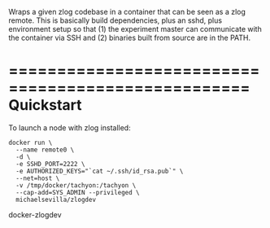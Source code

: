 Wraps a given zlog codebase in a container that can be seen as a zlog remote. This is basically build dependencies, plus an sshd, plus environment setup so that (1) the experiment master can communicate with the container via SSH and (2) binaries built from source are in the PATH.

===================================================
Quickstart
===================================================

To launch a node with zlog installed:

    docker run \
      --name remote0 \
      -d \
      -e SSHD_PORT=2222 \
      -e AUTHORIZED_KEYS="`cat ~/.ssh/id_rsa.pub`" \
      --net=host \
      -v /tmp/docker/tachyon:/tachyon \
      --cap-add=SYS_ADMIN --privileged \
      michaelsevilla/zlogdev


 docker-zlogdev
